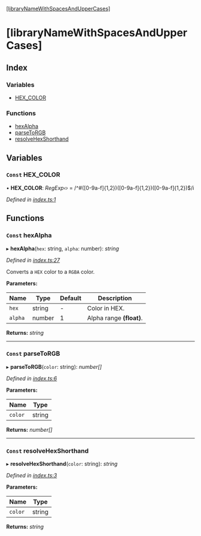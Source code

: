 [[libraryNameWithSpacesAndUpperCases]](README.md)

# [libraryNameWithSpacesAndUpperCases]

## Index

### Variables

* [HEX_COLOR](README.md#const-hex_color)

### Functions

* [hexAlpha](README.md#const-hexalpha)
* [parseToRGB](README.md#const-parsetorgb)
* [resolveHexShorthand](README.md#const-resolvehexshorthand)

## Variables

### `Const` HEX_COLOR

• **HEX_COLOR**: *RegExp‹›* =  /^#([0-9a-f]{1,2})([0-9a-f]{1,2})([0-9a-f]{1,2})$/i

*Defined in [index.ts:1](https://github.com/iagobelo/parse-hex-to-rgba/blob/ae69807/src/index.ts#L1)*

## Functions

### `Const` hexAlpha

▸ **hexAlpha**(`hex`: string, `alpha`: number): *string*

*Defined in [index.ts:27](https://github.com/iagobelo/parse-hex-to-rgba/blob/ae69807/src/index.ts#L27)*

Converts a `HEX` color to a `RGBA` color.

**Parameters:**

Name | Type | Default | Description |
------ | ------ | ------ | ------ |
`hex` | string | - | Color in HEX. |
`alpha` | number | 1 | Alpha range **(float)**.  |

**Returns:** *string*

___

### `Const` parseToRGB

▸ **parseToRGB**(`color`: string): *number[]*

*Defined in [index.ts:6](https://github.com/iagobelo/parse-hex-to-rgba/blob/ae69807/src/index.ts#L6)*

**Parameters:**

Name | Type |
------ | ------ |
`color` | string |

**Returns:** *number[]*

___

### `Const` resolveHexShorthand

▸ **resolveHexShorthand**(`color`: string): *string*

*Defined in [index.ts:3](https://github.com/iagobelo/parse-hex-to-rgba/blob/ae69807/src/index.ts#L3)*

**Parameters:**

Name | Type |
------ | ------ |
`color` | string |

**Returns:** *string*
